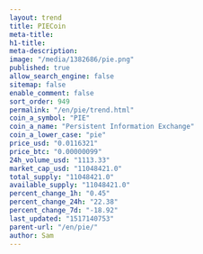```yaml
---
layout: trend
title: PIECoin
meta-title: 
h1-title: 
meta-description: 
image: "/media/1382686/pie.png"
published: true
allow_search_engine: false
sitemap: false
enable_comment: false
sort_order: 949
permalink: "/en/pie/trend.html"
coin_a_symbol: "PIE"
coin_a_name: "Persistent Information Exchange"
coin_a_lower_case: "pie"
price_usd: "0.0116321"
price_btc: "0.00000099"
24h_volume_usd: "1113.33"
market_cap_usd: "11048421.0"
total_supply: "11048421.0"
available_supply: "11048421.0"
percent_change_1h: "0.45"
percent_change_24h: "22.38"
percent_change_7d: "-18.92"
last_updated: "1517140753"
parent-url: "/en/pie/"
author: Sam
---
```


